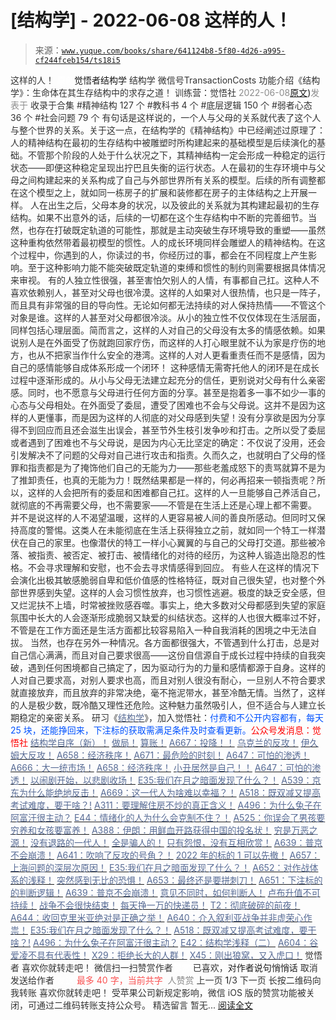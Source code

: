# [结构学] - 2022-06-08 这样的人！

> 来源：[`www.yuque.com/books/share/641124b8-5f80-4d26-a995-cf244fceb154/ts18i5`](https://www.yuque.com/books/share/641124b8-5f80-4d26-a995-cf244fceb154/ts18i5)

<ne-p id="520f42f3293818f927861ebbd5b15da4_p_0" data-lake-id="520f42f3293818f927861ebbd5b15da4_p_0"><ne-text id="uf43bf9a7" style="color: rgb(51, 51, 51);">这样的人！</ne-text></ne-p> <ne-p id="27372005f19d8014fa336fc8f9911cc5" data-lake-id="27372005f19d8014fa336fc8f9911cc5"><ne-text id="uedfadb29" ne-fontsize="12" style="color: rgb(255, 255, 255);">原创</ne-text><ne-text id="u0db71d61" ne-fontsize="14">觉悟者</ne-text><ne-text id="u9b8f8fe6" ne-fontsize="14">结构学</ne-text></ne-p> <ne-p id="499dbf5ec99940bbe87cfdf5aeb675a8" data-lake-id="499dbf5ec99940bbe87cfdf5aeb675a8"><ne-text id="u29612868" ne-fontsize="14" ne-bold="true" style="color: rgb(51, 51, 51);">结构学</ne-text></ne-p> <ne-p id="90531d44804855a6d1f2a772d601be99" data-lake-id="90531d44804855a6d1f2a772d601be99"><ne-text id="u307b337f" ne-fontsize="14" style="color: rgb(51, 51, 51);">微信号</ne-text><ne-text id="u285e59d7" ne-fontsize="14" style="color: rgb(51, 51, 51);">TransactionCosts</ne-text></ne-p> <ne-p id="0d4d1802e5f13e0783df5d8335f57622" data-lake-id="0d4d1802e5f13e0783df5d8335f57622"><ne-text id="u24b3ba24" ne-fontsize="14" style="color: rgb(51, 51, 51);">功能介绍</ne-text><ne-text id="uc4793288" ne-fontsize="14" style="color: rgb(51, 51, 51);">《结构学》：生命体在其生存结构中的求存之道！ 训练营：觉悟社</ne-text></ne-p> <ne-p id="94df98eb3d59f1bfb9ab8abd652a8094" data-lake-id="94df98eb3d59f1bfb9ab8abd652a8094"><ne-text id="u5f837e95" style="color: rgb(140, 140, 140);">2022-06-08</ne-text>[<ne-text id="u8f471bad" ne-fontsize="14">原文</ne-text>](https://mp.weixin.qq.com/s?__biz=MzIzMDYwOTM0Mg==&mid=2247487302&idx=1&sn=4c92abbba34eebd9548a7a8099f4622b&chksm=e8b19797dfc61e81e68f34aea491e9e85e00c138b1a2e605c534f5e8f739c8954903fe196f0f#rd))<ne-text id="ue09e3a72" ne-fontsize="14" style="color: rgb(140, 140, 140);">发表于</ne-text></ne-p> <ne-p id="54280f2ebaddb618666ed11ee1c8fa8c" data-lake-id="54280f2ebaddb618666ed11ee1c8fa8c"><ne-text id="u91d317e1" style="color: rgb(51, 51, 51);">收录于合集</ne-text></ne-p> <ne-p id="34904a912570a0aef9bbd3aa4ef3177d" data-lake-id="34904a912570a0aef9bbd3aa4ef3177d"><ne-text id="u95abc4f9" style="color: rgb(51, 51, 51);">#精神结构 127 个</ne-text></ne-p> <ne-p id="dc2d318cdfab798e967ab41bd801606b" data-lake-id="dc2d318cdfab798e967ab41bd801606b"><ne-text id="u57fd9432" style="color: rgb(51, 51, 51);">#教科书 4 个</ne-text></ne-p> <ne-p id="9703cd2e14552e10e8e761156ddecfa2" data-lake-id="9703cd2e14552e10e8e761156ddecfa2"><ne-text id="u13c249ec" style="color: rgb(51, 51, 51);">#底层逻辑 150 个</ne-text></ne-p> <ne-p id="411b40560e70f6b307afd63ab87dd1b3" data-lake-id="411b40560e70f6b307afd63ab87dd1b3"><ne-text id="u081deda7" style="color: rgb(51, 51, 51);">#弱者心态 36 个</ne-text></ne-p> <ne-p id="cd0d2e9f81948d74cee9a16626537b75" data-lake-id="cd0d2e9f81948d74cee9a16626537b75"><ne-text id="udbe47ae5" style="color: rgb(51, 51, 51);">#社会问题 79 个</ne-text></ne-p> <ne-p id="576703f4a3d8b48a5cdfe14a138222a5" data-lake-id="576703f4a3d8b48a5cdfe14a138222a5"><ne-text id="u0486c77e" style="color: rgb(51, 51, 51);">有句话是这样说的，一个人与父母的关系就代表了这个人与整个世界的关系。关于这一点，在结构学的《精神结构》中已经阐述过原理了：人的精神结构在最初的生存结构中被雕塑时所构建起来的基础模型是后续演化的基础。不管那个阶段的人处于什么状况之下，其精神结构一定会形成一种稳定的运行状态——即便这种稳定呈现出拧巴且失衡的运行状态。人在最初的生存环境中与父母之间构建起来的关系构成了自己与外部世界所有关系的模型。后续的所有调整都在这个模型之上，就如同一栋房子的扩展和装修都在房子的主体结构之上开展一样。</ne-text></ne-p> <ne-p id="31c01c6ef8ef9637be44f9369b88c6b7" data-lake-id="31c01c6ef8ef9637be44f9369b88c6b7"><ne-text id="uf56d3ab1" style="color: rgb(51, 51, 51);">人在出生之后，父母本身的状况，以及彼此的关系就为其构建起最初的生存结构。如果不出意外的话，后续的一切都在这个生存结构中不断的完善细节。当然，也存在打破既定轨道的可能性，那就是主动突破生存环境导致的重塑——虽然这种重构依然带着最初模型的惯性。人的成长环境同样会雕塑人的精神结构。在这个过程中，你遇到的人，你读过的书，你经历过的事，都会在不同程度上产生影响。至于这种影响力能不能突破既定轨道的束缚和惯性的制约则需要根据具体情况来审视。</ne-text></ne-p> <ne-p id="d93b1295775908e493180685374c2087" data-lake-id="d93b1295775908e493180685374c2087"><ne-text id="ud2148763" style="color: rgb(51, 51, 51);">有的人独立性很强，甚至害怕欠别人的人情，有事都自己扛。这种人不喜欢依赖别人，甚至对父母也很冷漠。这样的人如果对人很热情，也只是一阵子，而且具有非常强的目的导向性。无论如何都无法持续的对人保持热情——不管这个对象是谁。这样的人甚至对父母都很冷淡。从小的独立性不仅仅体现在生活层面，同样包括心理层面。简而言之，这样的人对自己的父母没有太多的情感依赖。如果说别人是在外面受了伤就跑回家疗伤，而这样的人打心眼里就不认为家是疗伤的地方，也从不把家当作什么安全的港湾。这样的人对人更看重责任而不是感情，因为自己的感情能够自成体系形成一个闭环！</ne-text></ne-p> <ne-p id="f5e6e553f303786cc5bc8a05dcdd469b" data-lake-id="f5e6e553f303786cc5bc8a05dcdd469b"><ne-text id="u021f7976" style="color: rgb(51, 51, 51);">这种感情无需寄托他人的闭环是在成长过程中逐渐形成的。从小与父母无法建立起充分的信任，更别说对父母有什么亲密感。同时，也不愿意与父母进行任何方面的分享。甚至是抱着多一事不如少一事的心态与父母相处。在外面受了委屈，遭受了困难也不会与父母说。这并不是因为这样的人更懂事，而是因为这样的人彻底的对父母感到失望！没有分享欲是因为分享得不到回应而且还会滋生出误会，甚至节外生枝引发争吵和打击。之所以受了委屈或者遇到了困难也不与父母说，是因为内心无比坚定的确定：不仅说了没用，还会引发解决不了问题的父母对自己进行攻击和指责。久而久之，也就明白了父母的怪罪和指责都是为了掩饰他们自己的无能为力——那些老羞成怒下的责骂就算不是为了推卸责任，也真的无能为力！既然结果都是一样的，何必再招来一顿指责呢？所以，这样的人会把所有的委屈和困难都自己扛。这样的人一旦能够自己养活自己，就彻底的不再需要父母，也不需要家——不管是在生活上还是心理上都不需要。</ne-text></ne-p> <ne-p id="b0e2998edb4f5b9ae2cb918bb73e980c" data-lake-id="b0e2998edb4f5b9ae2cb918bb73e980c"><ne-text id="u0e5da77f" style="color: rgb(51, 51, 51);">并不是说这样的人不渴望温暖，这样的人更容易被人间的善良所感动。但同时又保持高度的警惕。这类人在未能彻底在生活上获得独立之前，就如同一个特工一样潜伏在自己的家里。也像潜伏的特工一样小心翼翼的与自己的父母打交道。那些被冷落、被指责、被否定、被打击、被情绪化的对待的经历，为这种人锻造出隐忍的性格。不会寻求理解和安慰，也不会去寻求情感得到回应。</ne-text></ne-p> <ne-p id="601f0ea512a045d3f3c9450fc6412546" data-lake-id="601f0ea512a045d3f3c9450fc6412546"><ne-text id="ucd7bd98e" style="color: rgb(51, 51, 51);">有些人在这样的情况下会演化出极其敏感脆弱自卑和低价值感的性格特征，既对自己很失望，也对整个外部世界感到失望。这样的人会习惯性放弃，也习惯性逃避。极度的缺乏安全感，但又烂泥扶不上墙，时常被挫败感吞噬。事实上，绝大多数对父母都感到失望的家庭氛围中长大的人会逐渐形成脆弱又缺爱的纠结状态。这样的人也很大概率过不好，不管是在工作方面还是生活方面都比较容易陷入一种自我消耗的困境之中无法自拔。</ne-text></ne-p> <ne-p id="c9725abb19140bb29df236574b1d885a" data-lake-id="c9725abb19140bb29df236574b1d885a"><ne-text id="u51b99e90" style="color: rgb(51, 51, 51);">当然，也存在另外一种情况。各方面都很强大，不管遇到什么打击，总是对自己信心满满，而且对自己要求很高——这份自信源自于成长过程中持续的自我突破，遇到任何困境都自己搞定了，因为驱动行为的力量和感情都源于自身。这样的人对自己要求高，对别人要求也高，而且对别人很没有耐心，一旦别人不符合要求就直接放弃，而且放弃的非常决绝，毫不拖泥带水，甚至冷酷无情。当然了，这样的人是极少数，既冷酷又理性还危险。这种魅力虽然吸引人，但不适合与人建立长期稳定的亲密关系。</ne-text></ne-p> <ne-p id="f4f2521846870c9760ce2049c703e10a" data-lake-id="f4f2521846870c9760ce2049c703e10a"><ne-text id="u650dfe88" ne-bold="true" style="color: rgb(51, 51, 51);">研习《</ne-text>[<ne-text id="u9afe56ae" ne-bold="true" style="color: rgb(87, 107, 149);">结构学</ne-text>](https://mp.weixin.qq.com/mp/appmsgalbum?action=getalbum&album_id=1318317199878225920&__biz=MzAxNDk1NjI2Mw==#wechat_redirect)<ne-text id="u4d283621" ne-bold="true" style="color: rgb(51, 51, 51);">》，加入觉悟社：</ne-text><ne-text id="ued9ddb5e" ne-bold="true" style="color: rgb(0, 82, 255);">付费和不公开内容都有，每天 25 块，还能挣回来，下注标的获取需满足条件及时查看更新。</ne-text><ne-text id="u5b84a0f5" ne-bold="true" style="color: rgb(255, 0, 0);">公众号发消息：觉悟社</ne-text></ne-p> <ne-p id="68263b20353f21a412a71369a75feeab" data-lake-id="68263b20353f21a412a71369a75feeab">[<ne-text id="uabf33a8a" ne-bold="true" style="color: rgb(87, 107, 149);">结构学自序（新）！</ne-text>](http://mp.weixin.qq.com/s?__biz=MzIzMDYwOTM0Mg==&mid=2247485283&idx=1&sn=aa2b8554b8e5040f8f959636feaa06a3&chksm=e8b19fb2dfc616a430aa381b8da0815311244e694a69809cd92d0602ac34cfe5f1f419b3745e&scene=21#wechat_redirect)</ne-p> <ne-p id="c538250cfa10dc2f5d66cafef7aab466" data-lake-id="c538250cfa10dc2f5d66cafef7aab466">[<ne-text id="u5ba8aa9a" ne-bold="true" style="color: rgb(87, 107, 149);">做局！</ne-text>](http://mp.weixin.qq.com/s?__biz=MzAxNDk1NjI2Mw==&mid=2247488230&idx=1&sn=86e717386c0aa06a0a4bbf4f9ec117aa&chksm=9b8a316eacfdb878aae8ed4ea6817620cc3ac62d7815fdfd85606464c3f2d79fcf2ce72dec77&scene=21#wechat_redirect)</ne-p> <ne-p id="e84b5e04b1d4c6c7673c67e9f137119e" data-lake-id="e84b5e04b1d4c6c7673c67e9f137119e">[<ne-text id="u01916614" ne-bold="true" style="color: rgb(87, 107, 149);">算账！</ne-text>](http://mp.weixin.qq.com/s?__biz=MzAxNDk1NjI2Mw==&mid=2247488259&idx=1&sn=2b72f3c0199cdacaa8e48eb9ad30f809&chksm=9b8a308bacfdb99d72ebcd3aaf0015c889b88f4598b093719ee8765aa8be3b3caaad95a445ae&scene=21#wechat_redirect)</ne-p> <ne-p id="be5cbf4f35237a174d147e4c90b4ecee" data-lake-id="be5cbf4f35237a174d147e4c90b4ecee">[<ne-text id="ud9a9aa3a" ne-bold="true" style="color: rgb(87, 107, 149);">A667：投降！！</ne-text>](http://mp.weixin.qq.com/s?__biz=MzIzMDYwOTM0Mg==&mid=2247487227&idx=1&sn=3567bf6c0c6612ccf84993824f8cc40f&chksm=e8b1962adfc61f3cff8d335a562ea28615e58579d460d2f65148f46a6311ad5257411d96f655&scene=21#wechat_redirect)</ne-p> <ne-p id="09e90a899dd11147ac11b63cccbccac6" data-lake-id="09e90a899dd11147ac11b63cccbccac6">[<ne-text id="ua390c2d7" ne-bold="true" style="color: rgb(87, 107, 149);">乌克兰的反攻！</ne-text>](http://mp.weixin.qq.com/s?__biz=MzIzMDYwOTM0Mg==&mid=2247487192&idx=1&sn=02b41bfa6bcfa8c503bac90158886b86&chksm=e8b19609dfc61f1fdb5a8fa6032a0013cd18ff59bdaf308e99096f08813d3b24cc6f361dac6d&scene=21#wechat_redirect)</ne-p> <ne-p id="4803c0661d15487f6f6054cb473c3c0e" data-lake-id="4803c0661d15487f6f6054cb473c3c0e">[<ne-text id="u4fcdb62f" ne-bold="true" style="color: rgb(87, 107, 149);">伊久姆大反攻！</ne-text>](http://mp.weixin.qq.com/s?__biz=MzIzMDYwOTM0Mg==&mid=2247487223&idx=1&sn=ab3169d841cb6e53507fb5ede0eca8bc&chksm=e8b19626dfc61f306c1786e5cd2a2898cc68c6809f9a8a6b0b16a5891a233ac2653038772039&scene=21#wechat_redirect)</ne-p> <ne-p id="2a8f31a2f532e338c716d6f137ed0239" data-lake-id="2a8f31a2f532e338c716d6f137ed0239">[<ne-text id="u031ac529" ne-bold="true" style="color: rgb(87, 107, 149);">A658：经济秩序！</ne-text>](http://mp.weixin.qq.com/s?__biz=MzIzMDYwOTM0Mg==&mid=2247487179&idx=1&sn=12ad76a2b6a86d4dc52eb515f2b00500&chksm=e8b1961adfc61f0c30f16b60b87e2fcd3142b4a788c2ae81604f02182574c50b54c1d9e2974d&scene=21#wechat_redirect)</ne-p> <ne-p id="a919319628287006722e9b47961b0f25" data-lake-id="a919319628287006722e9b47961b0f25">[<ne-text id="uc2695d28" style="color: rgb(87, 107, 149);">A671：最危险的时刻！</ne-text>](http://mp.weixin.qq.com/s?__biz=MzIzMDYwOTM0Mg==&mid=2247487288&idx=1&sn=4d3a232ff38bc59b89fb1662ecca965e&chksm=e8b197e9dfc61effe8eb1223f316d41f59a26212c0d84472af505224ce32edda96c15a4aa4f1&scene=21#wechat_redirect)</ne-p> <ne-p id="0376c8d42ecdfaf727413ae7e231d91d" data-lake-id="0376c8d42ecdfaf727413ae7e231d91d">[<ne-text id="ueeb9165c" style="color: rgb(87, 107, 149);">A647：可怕的渗透！</ne-text>](http://mp.weixin.qq.com/s?__biz=MzAxNDk1NjI2Mw==&mid=2247488112&idx=1&sn=d2cdb1bbea5f7a7248e4ba132c2ad922&chksm=9b8a31f8acfdb8ee225327ff157e56571bbf63b8958ad6c47d7da000b5da90fa01379222c8e1&scene=21#wechat_redirect)</ne-p> <ne-p id="8232a1878d4f787a20bb2157e53b9fd0" data-lake-id="8232a1878d4f787a20bb2157e53b9fd0">[<ne-text id="u9f831929" style="color: rgb(87, 107, 149);">A666：大一统市场！</ne-text>](http://mp.weixin.qq.com/s?__biz=MzIzMDYwOTM0Mg==&mid=2247487245&idx=1&sn=f82b8a48375f5a816678a056d1ca0aae&chksm=e8b197dcdfc61eca787ba08a03a27d2e0a2e58c1c8564fe0548d2a1ff46509f8f377893e2728&scene=21#wechat_redirect)</ne-p> <ne-p id="66e54f10c748760e5d8bc966869c4da9" data-lake-id="66e54f10c748760e5d8bc966869c4da9">[<ne-text id="u3434cc8d" ne-bold="true" style="color: rgb(87, 107, 149);">A658：经济秩序！</ne-text>](http://mp.weixin.qq.com/s?__biz=MzIzMDYwOTM0Mg==&mid=2247487179&idx=1&sn=12ad76a2b6a86d4dc52eb515f2b00500&chksm=e8b1961adfc61f0c30f16b60b87e2fcd3142b4a788c2ae81604f02182574c50b54c1d9e2974d&scene=21#wechat_redirect)</ne-p> <ne-p id="8a2f62c2a023a043d62b657ab93f0604" data-lake-id="8a2f62c2a023a043d62b657ab93f0604">[<ne-text id="uf45ba788" style="color: rgb(87, 107, 149);">小丑居然是自己！！</ne-text>](http://mp.weixin.qq.com/s?__biz=MzAxNDk1NjI2Mw==&mid=2247488135&idx=1&sn=55e611eea7203a0b5db03bf97ef6fb53&chksm=9b8a310facfdb8195803cc833b8defe1a107a60b9014e10d7b91f809a2d7781c820ae84f9e9a&scene=21#wechat_redirect)</ne-p> <ne-p id="ad3a2ccd44af62db504d72a5af6cffb6" data-lake-id="ad3a2ccd44af62db504d72a5af6cffb6">[<ne-text id="ub5e33220" style="color: rgb(87, 107, 149);">A647：可怕的渗透！</ne-text>](http://mp.weixin.qq.com/s?__biz=MzAxNDk1NjI2Mw==&mid=2247488112&idx=1&sn=d2cdb1bbea5f7a7248e4ba132c2ad922&chksm=9b8a31f8acfdb8ee225327ff157e56571bbf63b8958ad6c47d7da000b5da90fa01379222c8e1&scene=21#wechat_redirect)</ne-p> <ne-p id="70211de7e22af9cd52f0d69e551a1c0c" data-lake-id="70211de7e22af9cd52f0d69e551a1c0c">[<ne-text id="ucfe3a40b" style="color: rgb(87, 107, 149);">以闹剧开始，以悲剧收场！</ne-text>](http://mp.weixin.qq.com/s?__biz=MzIzMDYwOTM0Mg==&mid=2247487295&idx=1&sn=d35d311a255576b3bedc0861b621c997&chksm=e8b197eedfc61ef89b5cf6f378510a073577dfc17fe27397056577e2514cf0b922b82691428f&scene=21#wechat_redirect)</ne-p> <ne-p id="9242ed538cb3011c3bddf960a4f94d65" data-lake-id="9242ed538cb3011c3bddf960a4f94d65">[<ne-text id="u8a7111db" ne-bold="true" style="color: rgb(87, 107, 149);">E35:我们在月之暗面发现了什么？！</ne-text>](http://mp.weixin.qq.com/s?__biz=MzIzMDYwOTM0Mg==&mid=2247486632&idx=1&sn=170aeff87eb36dce354c8b2437f4b27f&chksm=e8b19479dfc61d6f08e6492954a528f20387fe2fa925747cf2b504d2bc69084f24495e972e41&scene=21#wechat_redirect)</ne-p> <ne-p id="a606f4e4f60d9caac26ac57aa342658a" data-lake-id="a606f4e4f60d9caac26ac57aa342658a">[<ne-text id="ua531c187" style="color: rgb(87, 107, 149);">A539：京东为什么能绝地反击！</ne-text>](http://mp.weixin.qq.com/s?__biz=MzIzMDYwOTM0Mg==&mid=2247486752&idx=1&sn=3a967e3288db5b7d924e36914086e534&chksm=e8b195f1dfc61ce7c971386eb678d7da286167d0f52fdd51989049844b0a550cc58e00552d2e&scene=21#wechat_redirect)</ne-p> <ne-p id="51e4e7d156878e7fe4948a62726b1cc3" data-lake-id="51e4e7d156878e7fe4948a62726b1cc3">[<ne-text id="u87c2b1fa" style="color: rgb(87, 107, 149);">A669：这一代人为啥难以幸福？！</ne-text>](http://mp.weixin.qq.com/s?__biz=MzIzMDYwOTM0Mg==&mid=2247487272&idx=1&sn=19eaf2646ba6345de23e1f744bfcd620&chksm=e8b197f9dfc61eefde9a21b7a844d83b75cc669759e833ab0e278deaeb0b38e04543607d127d&scene=21#wechat_redirect)</ne-p> <ne-p id="ba438091a6242c925c494232039d4dec" data-lake-id="ba438091a6242c925c494232039d4dec">[<ne-text id="u57fb91cc" ne-bold="true" style="color: rgb(87, 107, 149);">A518：既双减又提高考试难度，要干啥？!</ne-text>](http://mp.weixin.qq.com/s?__biz=MzIzMDYwOTM0Mg==&mid=2247486528&idx=1&sn=837ef39e3c0b47ac84d5096690555ae7&chksm=e8b19491dfc61d87292daf575c1e7c95b3f0543f313b65c7ad4ab369603833704304ec7451d7&scene=21#wechat_redirect)</ne-p> <ne-p id="3117448d4d9764d55f90953b5c3ea3cd" data-lake-id="3117448d4d9764d55f90953b5c3ea3cd">[<ne-text id="u851264f3" style="color: rgb(87, 107, 149);">A311：要理解住房不炒的真正含义！</ne-text>](http://mp.weixin.qq.com/s?__biz=MzIzMDYwOTM0Mg==&mid=2247484959&idx=1&sn=090583ec50bfd9febec1de463c2672f6&chksm=e8b19ecedfc617d8629080f6745c8de013cfe875de26eef6767b2d5c10782650223ed15f807b&scene=21#wechat_redirect)</ne-p> <ne-p id="7dd9b2dff6979393b5561481d0bfc94d" data-lake-id="7dd9b2dff6979393b5561481d0bfc94d">[<ne-text id="uf4612210" style="color: rgb(87, 107, 149);">A496：为什么兔子在阿富汗很主动？</ne-text>](http://mp.weixin.qq.com/s?__biz=MzIzMDYwOTM0Mg==&mid=2247486278&idx=1&sn=40d09857088bebd3c70bec1c7a500f06&chksm=e8b19397dfc61a810125242c8e395330f934390eb50bd54053ecd3f31ddc91de4e429c0f693a&scene=21#wechat_redirect)</ne-p> <ne-p id="bfb30756e51592dc172df23851372a2b" data-lake-id="bfb30756e51592dc172df23851372a2b">[<ne-text id="u06519b96" style="color: rgb(87, 107, 149);">E44：情绪化的人为什么会克制不住？！</ne-text>](http://mp.weixin.qq.com/s?__biz=MzIzMDYwOTM0Mg==&mid=2247487062&idx=1&sn=c1af22f2f5d1e79f7245b826bfaf1f30&chksm=e8b19687dfc61f91468cf22b77c0e221d45054df37b2b602c331eb328b5d46802c69e0d87722&scene=21#wechat_redirect)</ne-p> <ne-p id="ebd0a5b5d53b067a730f470279ab81a5" data-lake-id="ebd0a5b5d53b067a730f470279ab81a5">[<ne-text id="u2475bf20" style="color: rgb(87, 107, 149);">A525：你误会了男孩要穷养和女孩要富养！</ne-text>](http://mp.weixin.qq.com/s?__biz=MzIzMDYwOTM0Mg==&mid=2247486714&idx=1&sn=693d4c55ab2f0ecdebf06c4807848908&chksm=e8b1942bdfc61d3d1d76c11adb860b1b02f1ab58e48ba3349677a44a563764e09d7eb35f930d&scene=21#wechat_redirect)</ne-p> <ne-p id="dc7a105a6031fc75cf2d21c2204a15a1" data-lake-id="dc7a105a6031fc75cf2d21c2204a15a1">[<ne-text id="u869e86f6" style="color: rgb(87, 107, 149);">A388：伊朗：用鲜血开路获得中国的投名状！</ne-text>](http://mp.weixin.qq.com/s?__biz=MzIzMDYwOTM0Mg==&mid=2247485591&idx=1&sn=a8443453e3caf1f201006eeec8e6e539&chksm=e8b19046dfc61950e63e29bb93049ce90b3228913e9ecee99a2f01b8fdda7cd8966a054241a9&scene=21#wechat_redirect)</ne-p> <ne-p id="996a4031e3a3b8a84609eebac2f9face" data-lake-id="996a4031e3a3b8a84609eebac2f9face">[<ne-text id="u1568ca07" style="color: rgb(87, 107, 149);">穷是万恶之源！</ne-text>](http://mp.weixin.qq.com/s?__biz=MzAxNDk1NjI2Mw==&mid=2247483823&idx=1&sn=e54ebe9891b302dc0bf1815c76ccf8b7&chksm=9b8a2227acfdab31a05e273addd9159d4b8263d58d3c58bf214841c8189157519719c3427306&scene=21#wechat_redirect)</ne-p> <ne-p id="d686180c1f7ae95873e2b56995037ef7" data-lake-id="d686180c1f7ae95873e2b56995037ef7">[<ne-text id="uca545d91" style="color: rgb(87, 107, 149);">没有退路的一代人！</ne-text>](http://mp.weixin.qq.com/s?__biz=MzAxNDk1NjI2Mw==&mid=2247486533&idx=1&sn=a0d5cce0656aad467148e0642eb85a00&chksm=9b8a2fcdacfda6db79857186e953a089baf1fb678b2b071cf101c5a26e7fb9768474c94243ca&scene=21#wechat_redirect)</ne-p> <ne-p id="4f2045a1780ed0a79b30861228cf3d48" data-lake-id="4f2045a1780ed0a79b30861228cf3d48">[<ne-text id="u31131f3d" style="color: rgb(87, 107, 149);">全是骗人的！</ne-text>](http://mp.weixin.qq.com/s?__biz=MzAxNDk1NjI2Mw==&mid=2247488130&idx=1&sn=5fe267832478f7d2cb6b09a120555e5b&chksm=9b8a310aacfdb81c8fc93b00e05cfdaa2da89f21513f198ae2233f007a4f9e7747c86595239c&scene=21#wechat_redirect)</ne-p> <ne-p id="d6a17263269b340b5173c54e707f50ca" data-lake-id="d6a17263269b340b5173c54e707f50ca">[<ne-text id="u9a05df8d" style="color: rgb(87, 107, 149);">只有怨恨，没有互相欣赏！</ne-text>](http://mp.weixin.qq.com/s?__biz=MzAxNDk1NjI2Mw==&mid=2247488211&idx=1&sn=73ad89d15a2aaee80830cc5c69de6c58&chksm=9b8a315bacfdb84d0bfeb48b3a272efbc5bd4a109ba8c183dbbc75aa85e0a62dec457694d9eb&scene=21#wechat_redirect)</ne-p> <ne-p id="92a91d1f4ff8c4813d57d621a0a0ac3b" data-lake-id="92a91d1f4ff8c4813d57d621a0a0ac3b">[<ne-text id="u844d1536" ne-bold="true" style="color: rgb(87, 107, 149);">A639：普京不会崩溃！</ne-text>](http://mp.weixin.qq.com/s?__biz=MzAxNDk1NjI2Mw==&mid=2247488084&idx=1&sn=7c8d1370795dc6496c224b27c0137762&chksm=9b8a31dcacfdb8ca47772d583074c0ce9e16f2a9a2d3a27359cb26cb851d21da814506f6a3df&scene=21#wechat_redirect)</ne-p> <ne-p id="d39473059e361eecb132231699adeb7b" data-lake-id="d39473059e361eecb132231699adeb7b">[<ne-text id="u3adcc8e4" ne-bold="true" style="color: rgb(87, 107, 149);">A641：吹响了反攻的号角？！</ne-text>](http://mp.weixin.qq.com/s?__biz=MzAxNDk1NjI2Mw==&mid=2247488089&idx=1&sn=c532b7b5b38bb03828c600669804f8cc&chksm=9b8a31d1acfdb8c77d656a7aaf9d77c03603864118e10553cfdfde1061229392a21ea728b8b0&scene=21#wechat_redirect)</ne-p> <ne-p id="04bb8e790cf01e5bdfb61b6768d35263" data-lake-id="04bb8e790cf01e5bdfb61b6768d35263">[<ne-text id="ua1e2eeb5" style="color: rgb(87, 107, 149);">2022 年的标的 1 可以先撤！</ne-text>](http://mp.weixin.qq.com/s?__biz=MzAxNDk1NjI2Mw==&mid=2247488307&idx=1&sn=53e8829e2dee94d286e18bd6ee007c50&chksm=9b8a30bbacfdb9ada1b207e0e256b291b5e39bda02967f32247cac4ff11654ed8f85721d3b6a&scene=21#wechat_redirect)</ne-p> <ne-p id="c0a8dced37306922b010ca1d033ddb7e" data-lake-id="c0a8dced37306922b010ca1d033ddb7e">[<ne-text id="ue5783c82" style="color: rgb(87, 107, 149);">A657：上海问题的深层次原因！</ne-text>](http://mp.weixin.qq.com/s?__biz=MzAxNDk1NjI2Mw==&mid=2247488340&idx=1&sn=bb9bfe020176a436e7cad11092756510&chksm=9b8a30dcacfdb9ca404fcb8fa4a5d9f0c13d42875763a9f8ccc28b3c8d9f3fa0868c968026c4&scene=21#wechat_redirect)</ne-p> <ne-p id="c687693ed759ec3d8df529f3d4a5d086" data-lake-id="c687693ed759ec3d8df529f3d4a5d086">[<ne-text id="ucd47c8dd" ne-bold="true" style="color: rgb(87, 107, 149);">E35:我们在月之暗面发现了什么？！</ne-text>](http://mp.weixin.qq.com/s?__biz=MzIzMDYwOTM0Mg==&mid=2247486632&idx=1&sn=170aeff87eb36dce354c8b2437f4b27f&chksm=e8b19479dfc61d6f08e6492954a528f20387fe2fa925747cf2b504d2bc69084f24495e972e41&scene=21#wechat_redirect)</ne-p> <ne-p id="9accfcf35771fd83610e3f9b341e2d14" data-lake-id="9accfcf35771fd83610e3f9b341e2d14">[<ne-text id="u89c34d92" style="color: rgb(87, 107, 149);">A652：对作战体系的浅释！</ne-text>](http://mp.weixin.qq.com/s?__biz=MzAxNDk1NjI2Mw==&mid=2247488275&idx=1&sn=9e3ef60d6200664ea8d0eb547ba86709&chksm=9b8a309bacfdb98d5443735b057b83eae59864631e24f285972c496290ca378b2bbf5f6ab94f&scene=21#wechat_redirect)</ne-p> <ne-p id="26fb7dd7e3a67e5dbf61619de1eb7fdd" data-lake-id="26fb7dd7e3a67e5dbf61619de1eb7fdd">[<ne-text id="uccf1e105" style="color: rgb(87, 107, 149);">突然感到无比的恐惧！</ne-text>](http://mp.weixin.qq.com/s?__biz=MzAxNDk1NjI2Mw==&mid=2247488317&idx=1&sn=d702e629c4c60c02610df2bc5ca43f72&chksm=9b8a30b5acfdb9a3c17a37b060013361b6f4de3e53e66b2942efd9b00d32692ab63859e68dcd&scene=21#wechat_redirect)</ne-p> <ne-p id="c4c2470c5e4c21d5d43373fa0a028699" data-lake-id="c4c2470c5e4c21d5d43373fa0a028699">[<ne-text id="u0a4896d2" style="color: rgb(87, 107, 149);">A653：最终还是要拼刺刀！</ne-text>](http://mp.weixin.qq.com/s?__biz=MzAxNDk1NjI2Mw==&mid=2247488287&idx=1&sn=a06675f122e711c5d227a76bf61b4c2a&chksm=9b8a3097acfdb98177c380ec03bf9c0225bbc33bc6846dd2840cc3ac1f93b279ffe6f61c90c7&scene=21#wechat_redirect)</ne-p> <ne-p id="afdc10a73ab88b58e5a03b019b811af6" data-lake-id="afdc10a73ab88b58e5a03b019b811af6">[<ne-text id="ud96d1d7a" style="color: rgb(87, 107, 149);">A651：下注标的的判断逻辑！</ne-text>](http://mp.weixin.qq.com/s?__biz=MzAxNDk1NjI2Mw==&mid=2247488267&idx=1&sn=575aa2951897037ac2b4438cfca0e6ac&chksm=9b8a3083acfdb9953506ee664bf136a7509dadff35769dd996f3f34a992e1eff0d49e186e3cb&scene=21#wechat_redirect)</ne-p> <ne-p id="aa4349e3ff17adaa330c8f5196e31e8e" data-lake-id="aa4349e3ff17adaa330c8f5196e31e8e">[<ne-text id="u1eaddba5" style="color: rgb(87, 107, 149);">A639：普京不会崩溃！</ne-text>](http://mp.weixin.qq.com/s?__biz=MzAxNDk1NjI2Mw==&mid=2247488084&idx=1&sn=7c8d1370795dc6496c224b27c0137762&chksm=9b8a31dcacfdb8ca47772d583074c0ce9e16f2a9a2d3a27359cb26cb851d21da814506f6a3df&scene=21#wechat_redirect)</ne-p> <ne-p id="93e209a1274991a59a91b6dc28b93ac1" data-lake-id="93e209a1274991a59a91b6dc28b93ac1">[<ne-text id="u37962742" style="color: rgb(87, 107, 149);">意见不同时，如何判断人！</ne-text>](http://mp.weixin.qq.com/s?__biz=MzAxNDk1NjI2Mw==&mid=2247488223&idx=1&sn=4860be32308a7b853142c8d799d2b678&chksm=9b8a3157acfdb841242ae974e7ea0dc1582191bb60e7ad12f98c37506e7ddcd62410d67707fc&scene=21#wechat_redirect)</ne-p> <ne-p id="49e6afb6d611118c1f334e71eeea04f2" data-lake-id="49e6afb6d611118c1f334e71eeea04f2">[<ne-text id="u84de43ce" style="color: rgb(87, 107, 149);">卢布升值不可持续！</ne-text>](https://mp.weixin.qq.com/s?__biz=MzAxNDk1NjI2Mw==&mid=2247488186&idx=1&sn=bbaac79bae71799e8140c217bbb9a108&scene=21#wechat_redirect)</ne-p> <ne-p id="31ace42f6e058e2615cd5e3a71f304e0" data-lake-id="31ace42f6e058e2615cd5e3a71f304e0">[<ne-text id="ud7b028d6" style="color: rgb(87, 107, 149);">战争不会很快结束！</ne-text>](https://mp.weixin.qq.com/s?__biz=MzAxNDk1NjI2Mw==&mid=2247488182&idx=1&sn=3d07cd83b71988dd378865d6e40adbec&scene=21#wechat_redirect)</ne-p> <ne-p id="109270db694538c447d6e132f32b4d72" data-lake-id="109270db694538c447d6e132f32b4d72">[<ne-text id="u345f153e" style="color: rgb(87, 107, 149);">每天挣一万的快递员！</ne-text>](http://mp.weixin.qq.com/s?__biz=MzAxNDk1NjI2Mw==&mid=2247488271&idx=1&sn=9115c88f9395acc716687773c9ed6a08&chksm=9b8a3087acfdb9913982c31f3b629f39b9c42dd89579cd53d92508fc7f69af6c752cc5b9ba90&scene=21#wechat_redirect)</ne-p> <ne-p id="461a48c6dee6645b46908c709a50b30e" data-lake-id="461a48c6dee6645b46908c709a50b30e">[<ne-text id="uad64d526" style="color: rgb(87, 107, 149);">T2：彻底破碎的前夜！</ne-text>](http://mp.weixin.qq.com/s?__biz=MzAxNDk1NjI2Mw==&mid=2247488278&idx=1&sn=c42101c9a0c0511fef22322ddbdab45c&chksm=9b8a309eacfdb98893b2ce26720b8293337822bddcfdd3ee7972f7b10c09f6627341477879f2&scene=21#wechat_redirect)</ne-p> <ne-p id="ef4d810df2a187583f71a683c92a16da" data-lake-id="ef4d810df2a187583f71a683c92a16da">[<ne-text id="u9f683f02" ne-bold="true" style="color: rgb(87, 107, 149);">A644：收回克里米亚绝对是正确之举！</ne-text>](http://mp.weixin.qq.com/s?__biz=MzIzMDYwOTM0Mg==&mid=2247487112&idx=1&sn=c116d6a79085ad9fe413f42170eca23a&chksm=e8b19659dfc61f4fdb34ac71a7efb0994e7e3c07f7e8b75f34c646b05293f27d2e21423efc1a&scene=21#wechat_redirect)</ne-p> <ne-p id="3d16ca4273bc871208c90cf65d0ee04f" data-lake-id="3d16ca4273bc871208c90cf65d0ee04f">[<ne-text id="udf1d34c0" ne-bold="true" style="color: rgb(87, 107, 149);">A640：介入叙利亚战争并非虚荣心作祟！</ne-text>](http://mp.weixin.qq.com/s?__biz=MzAxNDk1NjI2Mw==&mid=2247488081&idx=1&sn=adfaf12849fa59e47f412105d2170c75&chksm=9b8a31d9acfdb8cfb8b78731ecb12a5d70c3b6997675397a2f95ba7bf63638aca4ee74acf789&scene=21#wechat_redirect)</ne-p> <ne-p id="ad3e89a6c6dc3abbb790ca64932c78f0" data-lake-id="ad3e89a6c6dc3abbb790ca64932c78f0">[<ne-text id="uda2a605b" ne-bold="true" style="color: rgb(87, 107, 149);">E35:我们在月之暗面发现了什么？！</ne-text>](http://mp.weixin.qq.com/s?__biz=MzIzMDYwOTM0Mg==&mid=2247486632&idx=1&sn=170aeff87eb36dce354c8b2437f4b27f&chksm=e8b19479dfc61d6f08e6492954a528f20387fe2fa925747cf2b504d2bc69084f24495e972e41&scene=21#wechat_redirect)</ne-p> <ne-p id="d8401701f5b3916bf90b1a51eadd3375" data-lake-id="d8401701f5b3916bf90b1a51eadd3375">[<ne-text id="ue3cf96d2" ne-bold="true" style="color: rgb(87, 107, 149);">A518：既双减又提高考试难度，要干啥？!</ne-text>](http://mp.weixin.qq.com/s?__biz=MzIzMDYwOTM0Mg==&mid=2247486528&idx=1&sn=837ef39e3c0b47ac84d5096690555ae7&chksm=e8b19491dfc61d87292daf575c1e7c95b3f0543f313b65c7ad4ab369603833704304ec7451d7&scene=21#wechat_redirect)</ne-p> <ne-p id="50f63c7bd219b9cc6b953f7b4435a0a4" data-lake-id="50f63c7bd219b9cc6b953f7b4435a0a4">[<ne-text id="u7477abaf" style="color: rgb(87, 107, 149);">A496：为什么兔子在阿富汗很主动？</ne-text>](http://mp.weixin.qq.com/s?__biz=MzIzMDYwOTM0Mg==&mid=2247486278&idx=1&sn=40d09857088bebd3c70bec1c7a500f06&chksm=e8b19397dfc61a810125242c8e395330f934390eb50bd54053ecd3f31ddc91de4e429c0f693a&scene=21#wechat_redirect)</ne-p> <ne-p id="a4b1708dbaa09c7ce6badd8d827412c7" data-lake-id="a4b1708dbaa09c7ce6badd8d827412c7">[<ne-text id="u2dc47a53" style="color: rgb(87, 107, 149);">E42：结构学浅释（二）</ne-text>](http://mp.weixin.qq.com/s?__biz=MzAxNDk1NjI2Mw==&mid=2247487869&idx=1&sn=b6f942cf2c9969953971beb5a43a8183&chksm=9b8a32f5acfdbbe33ddd8df1f2b8f73b05522b604676c4ab01f411657e37e8c7226602ce3ad9&scene=21#wechat_redirect)</ne-p> <ne-p id="bc9323ebacdaacf680e47851284eb765" data-lake-id="bc9323ebacdaacf680e47851284eb765">[<ne-text id="ucd45ddec" style="color: rgb(87, 107, 149);">A604：谷爱凌不具有代表性！</ne-text>](http://mp.weixin.qq.com/s?__biz=MzAxNDk1NjI2Mw==&mid=2247487885&idx=1&sn=fa1590be4f0f8be38dd4d8eb877b638d&chksm=9b8a3205acfdbb13039310f86f6e6fce5520a7827afc4e63b4eb6ca7f89ace1950488fa2f17e&scene=21#wechat_redirect)</ne-p> <ne-p id="aeab44678f96e7f0538c9869a65eef86" data-lake-id="aeab44678f96e7f0538c9869a65eef86">[<ne-text id="u34fcd0b7" style="color: rgb(87, 107, 149);">X29：拒绝长大的人群！</ne-text>](http://mp.weixin.qq.com/s?__biz=MzAxNDk1NjI2Mw==&mid=2247487734&idx=1&sn=406322eea52d5ed24ebaf979fdf714c1&chksm=9b8a337eacfdba688c7e6a511a417ec4d9a03b13d1bdb5c91e6ef37e9a7b747460354e0b0e8e&scene=21#wechat_redirect)</ne-p> <ne-p id="7a45dec4336ab0f58c033d0941477925" data-lake-id="7a45dec4336ab0f58c033d0941477925">[<ne-text id="u5b769d79" style="color: rgb(87, 107, 149);">X45：刚出狼窝，又入虎口！</ne-text>](http://mp.weixin.qq.com/s?__biz=MzIzMDYwOTM0Mg==&mid=2247486954&idx=1&sn=64057c0c18082933600be972c2031139&chksm=e8b1953bdfc61c2df1b3c17fe8416e975e6f3a2bece068540adc6de643aa8e670b0393ba5c1d&scene=21#wechat_redirect)</ne-p> <ne-p id="7387dfdb7998cd78a30e181ec7703a34" data-lake-id="7387dfdb7998cd78a30e181ec7703a34"><ne-text id="u6f777306" style="color: rgb(51, 51, 51);">觉悟者</ne-text></ne-p> <ne-p id="ddc0bfcb86d3a7405124638bb2015aa9" data-lake-id="ddc0bfcb86d3a7405124638bb2015aa9"><ne-text id="u11e6ac6f" style="color: rgb(51, 51, 51);">喜欢你就转走吧！</ne-text></ne-p> <ne-p id="58a2f5cff771a46a9f31807fe2e85808" data-lake-id="58a2f5cff771a46a9f31807fe2e85808"><ne-text id="u06089e56" ne-bold="true" style="color: rgb(51, 51, 51);">微信扫一扫赞赏作者</ne-text><ne-text id="ub34dd54d" ne-bold="true" style="color: rgb(255, 255, 255);">赞赏</ne-text></ne-p> <ne-p id="7af821a8b75c26d2a6974d0a51df7901" data-lake-id="7af821a8b75c26d2a6974d0a51df7901"><ne-text id="u3379a4a5" style="color: rgb(51, 51, 51);">已喜欢，</ne-text><ne-text id="ueda3ee6b">对作者说句悄悄话</ne-text></ne-p> <ne-p id="db0195f9147cf05e0c809990bc01a9ae" data-lake-id="db0195f9147cf05e0c809990bc01a9ae"><ne-text id="ufabb6c6e" style="color: rgb(51, 51, 51);">取消</ne-text></ne-p> <ne-p id="abb5a95052eb15f8b2c7c5342ee0e63b" data-lake-id="abb5a95052eb15f8b2c7c5342ee0e63b"><ne-text id="u6d8e759a" ne-fontsize="14" ne-bold="true" style="color: rgb(51, 51, 51);">发送给作者</ne-text></ne-p> <ne-p id="929407ea5f9e4a7c154f68d37419a2a3" data-lake-id="929407ea5f9e4a7c154f68d37419a2a3"><ne-text id="u47b60c89" ne-bold="true" style="color: rgb(255, 255, 255);">发送</ne-text></ne-p> <ne-p id="e330d81a78fa259b755a00d055190ac2" data-lake-id="e330d81a78fa259b755a00d055190ac2"><ne-text id="u26c20ef0" ne-fontsize="13" style="color: rgb(250, 81, 81);">最多 40 字，当前共字</ne-text></ne-p> <ne-p id="c019e94927c7b6b33699f2d382d64990" data-lake-id="c019e94927c7b6b33699f2d382d64990"><ne-text id="u75f816c0" style="color: rgb(136, 136, 136);"> 人赞赏</ne-text></ne-p> <ne-p id="e3c41ace3792c0b8e80c415538389ed9" data-lake-id="e3c41ace3792c0b8e80c415538389ed9"><ne-text id="ua53f7d56" style="color: rgb(51, 51, 51);">上一页</ne-text> <ne-text id="u474786c4">1</ne-text><ne-text id="ub17d613d" style="color: rgb(51, 51, 51);">/3 下一页</ne-text></ne-p> <ne-p id="7100dcb1b25987a116265e85b5a1a014" data-lake-id="7100dcb1b25987a116265e85b5a1a014"><ne-text id="u189d6081" style="color: rgb(51, 51, 51);">长按二维码向我转账</ne-text></ne-p> <ne-p id="2114ee47175239c42616a48e43f64394" data-lake-id="2114ee47175239c42616a48e43f64394"><ne-text id="u0d6f52ca" style="color: rgb(51, 51, 51);">喜欢你就转走吧！</ne-text></ne-p> <ne-p id="0b8ac83902d034e6cf3a136524c7ce57" data-lake-id="0b8ac83902d034e6cf3a136524c7ce57"><ne-text id="u15e289b1" style="color: rgb(51, 51, 51);">受苹果公司新规定影响，微信 iOS 版的赞赏功能被关闭，可通过二维码转账支持公众号。</ne-text></ne-p> <ne-h3 id="hlPxj" data-lake-id="hlPxj"><ne-heading-ext><ne-heading-anchor></ne-heading-anchor><ne-heading-fold></ne-heading-fold></ne-heading-ext><ne-heading-content><ne-text id="u3aecc303" ne-fontsize="16" style="color: rgb(51, 51, 51);">精选留言</ne-text></ne-heading-content></ne-h3> <ne-p id="2cae7ebc89f96ba0bcd2990647d6a9da" data-lake-id="2cae7ebc89f96ba0bcd2990647d6a9da"><ne-text id="uf1538660" style="color: rgb(51, 51, 51);">暂无...</ne-text></ne-p> <ne-p id="a7d7a5f5e1d213a46f927533ee39b451" data-lake-id="a7d7a5f5e1d213a46f927533ee39b451">[<ne-text id="uefa7a6c2">阅读全文</ne-text>](https://mp.weixin.qq.com/s?__biz=MzIzMDYwOTM0Mg==\x26amp;mid=2247486752\x26amp;idx=1\x26amp;sn=3a967e3288db5b7d924e36914086e534\x26amp;chksm=e8b195f1dfc61ce7c971386eb678d7da286167d0f52fdd51989049844b0a550cc58e00552d2e\x26amp;scene=21#wechat_redirect)</ne-p>